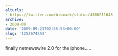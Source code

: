 ```yaml
---
alturls:
- https://twitter.com/bismark/status/4306211643
archive:
- 2009-09
date: '2009-09-23T02:55:53+00:00'
slug: '1253674553'
---
```


finally netnewswire 2.0 for the iphone.....


